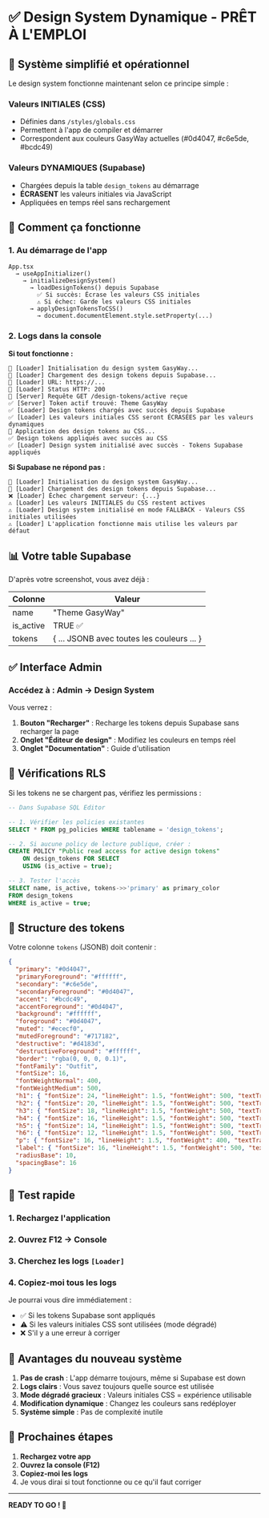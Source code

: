 # ✅ Design System Dynamique - PRÊT À L'EMPLOI

## 🎯 Système simplifié et opérationnel

Le design system fonctionne maintenant selon ce principe simple :

### Valeurs INITIALES (CSS)
- Définies dans `/styles/globals.css`
- Permettent à l'app de compiler et démarrer
- Correspondent aux couleurs GasyWay actuelles (#0d4047, #c6e5de, #bcdc49)

### Valeurs DYNAMIQUES (Supabase)
- Chargées depuis la table `design_tokens` au démarrage
- **ÉCRASENT** les valeurs initiales via JavaScript
- Appliquées en temps réel sans rechargement

## 🚀 Comment ça fonctionne

### 1. Au démarrage de l'app

```
App.tsx
  → useAppInitializer()
    → initializeDesignSystem()
      → loadDesignTokens() depuis Supabase
        ✅ Si succès: Écrase les valeurs CSS initiales
        ⚠️ Si échec: Garde les valeurs CSS initiales
      → applyDesignTokensToCSS()
        → document.documentElement.style.setProperty(...)
```

### 2. Logs dans la console

**Si tout fonctionne :**
```
🚀 [Loader] Initialisation du design system GasyWay...
🎨 [Loader] Chargement des design tokens depuis Supabase...
🎨 [Loader] URL: https://...
🎨 [Loader] Status HTTP: 200
🎨 [Server] Requête GET /design-tokens/active reçue
✅ [Server] Token actif trouvé: Theme GasyWay
✅ [Loader] Design tokens chargés avec succès depuis Supabase
✅ [Loader] Les valeurs initiales CSS seront ÉCRASÉES par les valeurs dynamiques
🎨 Application des design tokens au CSS...
✅ Design tokens appliqués avec succès au CSS
✅ [Loader] Design system initialisé avec succès - Tokens Supabase appliqués
```

**Si Supabase ne répond pas :**
```
🚀 [Loader] Initialisation du design system GasyWay...
🎨 [Loader] Chargement des design tokens depuis Supabase...
❌ [Loader] Échec chargement serveur: {...}
⚠️ [Loader] Les valeurs INITIALES du CSS restent actives
⚠️ [Loader] Design system initialisé en mode FALLBACK - Valeurs CSS initiales utilisées
⚠️ [Loader] L'application fonctionne mais utilise les valeurs par défaut
```

## 📊 Votre table Supabase

D'après votre screenshot, vous avez déjà :

| Colonne | Valeur |
|---------|--------|
| name | "Theme GasyWay" |
| is_active | TRUE ✅ |
| tokens | { ... JSONB avec toutes les couleurs ... } |

## ✅ Interface Admin

### Accédez à : Admin → Design System

Vous verrez :
1. **Bouton "Recharger"** : Recharge les tokens depuis Supabase sans recharger la page
2. **Onglet "Éditeur de design"** : Modifiez les couleurs en temps réel
3. **Onglet "Documentation"** : Guide d'utilisation

## 🔧 Vérifications RLS

Si les tokens ne se chargent pas, vérifiez les permissions :

```sql
-- Dans Supabase SQL Editor

-- 1. Vérifier les policies existantes
SELECT * FROM pg_policies WHERE tablename = 'design_tokens';

-- 2. Si aucune policy de lecture publique, créer :
CREATE POLICY "Public read access for active design tokens"
    ON design_tokens FOR SELECT
    USING (is_active = true);

-- 3. Tester l'accès
SELECT name, is_active, tokens->>'primary' as primary_color
FROM design_tokens
WHERE is_active = true;
```

## 🎨 Structure des tokens

Votre colonne `tokens` (JSONB) doit contenir :

```json
{
  "primary": "#0d4047",
  "primaryForeground": "#ffffff",
  "secondary": "#c6e5de",
  "secondaryForeground": "#0d4047",
  "accent": "#bcdc49",
  "accentForeground": "#0d4047",
  "background": "#ffffff",
  "foreground": "#0d4047",
  "muted": "#ececf0",
  "mutedForeground": "#717182",
  "destructive": "#d4183d",
  "destructiveForeground": "#ffffff",
  "border": "rgba(0, 0, 0, 0.1)",
  "fontFamily": "Outfit",
  "fontSize": 16,
  "fontWeightNormal": 400,
  "fontWeightMedium": 500,
  "h1": { "fontSize": 24, "lineHeight": 1.5, "fontWeight": 500, "textTransform": "none", "letterSpacing": 0 },
  "h2": { "fontSize": 20, "lineHeight": 1.5, "fontWeight": 500, "textTransform": "none", "letterSpacing": 0 },
  "h3": { "fontSize": 18, "lineHeight": 1.5, "fontWeight": 500, "textTransform": "none", "letterSpacing": 0 },
  "h4": { "fontSize": 16, "lineHeight": 1.5, "fontWeight": 500, "textTransform": "none", "letterSpacing": 0 },
  "h5": { "fontSize": 14, "lineHeight": 1.5, "fontWeight": 500, "textTransform": "none", "letterSpacing": 0 },
  "h6": { "fontSize": 12, "lineHeight": 1.5, "fontWeight": 500, "textTransform": "none", "letterSpacing": 0 },
  "p": { "fontSize": 16, "lineHeight": 1.5, "fontWeight": 400, "textTransform": "none", "letterSpacing": 0 },
  "label": { "fontSize": 16, "lineHeight": 1.5, "fontWeight": 500, "textTransform": "none", "letterSpacing": 0 },
  "radiusBase": 10,
  "spacingBase": 16
}
```

## 🎯 Test rapide

### 1. Rechargez l'application
### 2. Ouvrez F12 → Console
### 3. Cherchez les logs `[Loader]`
### 4. Copiez-moi tous les logs

Je pourrai vous dire immédiatement :
- ✅ Si les tokens Supabase sont appliqués
- ⚠️ Si les valeurs initiales CSS sont utilisées (mode dégradé)
- ❌ S'il y a une erreur à corriger

## 🌟 Avantages du nouveau système

1. **Pas de crash** : L'app démarre toujours, même si Supabase est down
2. **Logs clairs** : Vous savez toujours quelle source est utilisée
3. **Mode dégradé gracieux** : Valeurs initiales CSS = expérience utilisable
4. **Modification dynamique** : Changez les couleurs sans redéployer
5. **Système simple** : Pas de complexité inutile

## 📝 Prochaines étapes

1. **Rechargez votre app**
2. **Ouvrez la console (F12)**
3. **Copiez-moi les logs**
4. Je vous dirai si tout fonctionne ou ce qu'il faut corriger

---

**READY TO GO ! 🚀**
